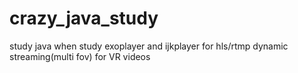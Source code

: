 # crazy_java_study
study java when study exoplayer and ijkplayer for hls/rtmp dynamic streaming(multi fov) for VR videos
